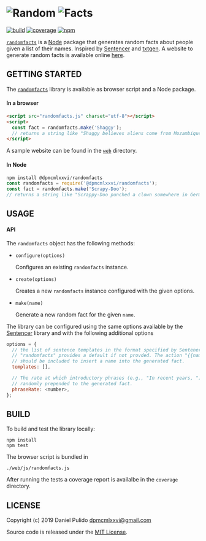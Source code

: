 # ![Random][icon] ![Facts][logo]

[![build](https://travis-ci.org/dpmcmlxxvi/randomfacts.svg?branch=master)](https://travis-ci.org/dpmcmlxxvi/randomfacts)
[![coverage](https://img.shields.io/coveralls/dpmcmlxxvi/randomfacts.svg)](https://coveralls.io/r/dpmcmlxxvi/randomfacts?branch=master)
[![npm](https://badge.fury.io/js/randomfacts.svg)](https://badge.fury.io/js/randomfacts)

[`randomfacts`][randomfacts-github] is a [Node][node-site] package that generates
random facts about people given a list of their names. Inspired by [Sentencer]
and [txtgen]. A website to generate random facts is available
online [here][randomfacts-site].

## GETTING STARTED

The [`randomfacts`][randomfacts-npm] library is available as browser script and
a Node package.

#### In a browser

```html
<script src="randomfacts.js" charset="utf-8"></script>
<script>
  const fact = randomfacts.make('Shaggy');
  // returns a string like "Shaggy believes aliens come from Mozambique."
</script>
```

A sample website can be found in the [`web`][randomfacts-web] directory.

#### In Node

```javascript
npm install @dpmcmlxxvi/randomfacts
const randomfacts = require('@dpmcmlxxvi/randomfacts');
const fact = randomfacts.make('Scrapy-Doo');
// returns a string like "Scrappy-Doo punched a clown somewhere in Germany."
```

## USAGE

#### API

The `randomfacts` object has the following methods:

 - `configure(options)`

   Configures an existing `randomfacts` instance.

 - `create(options)`

   Creates a new `randomfacts` instance configured with the given options.

 - `make(name)`

   Generate a new random fact for the given `name`.

The library can be configured using the same options available by the [Sentencer]
library and with the following additional options

```javascript
options = {
  // the list of sentence templates in the format specified by Sentener.
  // "randomfacts" provides a default if not provded. The action "{{name}}"
  // should be included to insert a name into the generated fact.
  templates: [],

  // The rate at which introductory phrases (e.g., "In recent years, ") are
  // randomly prepended to the generated fact.
  phraseRate: <number>,
};
```

## BUILD

To build and test the library locally:

    npm install
    npm test

The browser script is bundled in

    ./web/js/randomfacts.js

After running the tests a coverage report is availalbe in the `coverage`
directory.

## LICENSE

Copyright (c) 2019 Daniel Pulido <dpmcmlxxvi@gmail.com>

Source code is released under the [MIT License](http://opensource.org/licenses/MIT).

[icon]: https://dpmcmlxxvi.github.io/randomfacts/web/img/icon.png
[logo]: https://dpmcmlxxvi.github.io/randomfacts/web/img/logo-black.png
[node-site]: https://nodejs.org
[randomfacts-github]: https://github.com/dpmcmlxxvi/randomfacts
[randomfacts-npm]: https://www.npmjs.com/package/randomfacts
[randomfacts-site]: http://dpmcmlxxvi.github.io/randomfacts
[randomfacts-web]: https://github.com/dpmcmlxxvi/randomfacts/web
[Sentencer]: https://github.com/kylestetz/Sentencer
[txtgen]: https://github.com/ndaidong/txtgen
